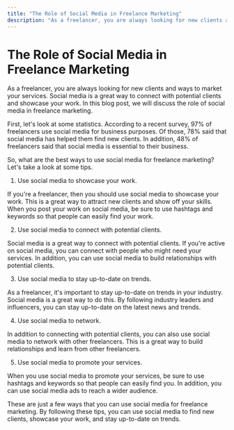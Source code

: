 ```yaml
---
title: "The Role of Social Media in Freelance Marketing"
description: "As a freelancer, you are always looking for new clients and ways to market your services. Social media is a great way to connect with potential clients and showcase your work. In this blog post, we will discuss the role of social media in freelance marketing."
---
```


# The Role of Social Media in Freelance Marketing

As a freelancer, you are always looking for new clients and ways to market your services. Social media is a great way to connect with potential clients and showcase your work. In this blog post, we will discuss the role of social media in freelance marketing.

First, let's look at some statistics. According to a recent survey, 97% of freelancers use social media for business purposes. Of those, 78% said that social media has helped them find new clients. In addition, 48% of freelancers said that social media is essential to their business.

So, what are the best ways to use social media for freelance marketing? Let's take a look at some tips.

1. Use social media to showcase your work.

If you're a freelancer, then you should use social media to showcase your work. This is a great way to attract new clients and show off your skills. When you post your work on social media, be sure to use hashtags and keywords so that people can easily find your work.

2. Use social media to connect with potential clients.

Social media is a great way to connect with potential clients. If you're active on social media, you can connect with people who might need your services. In addition, you can use social media to build relationships with potential clients.

3. Use social media to stay up-to-date on trends.

As a freelancer, it's important to stay up-to-date on trends in your industry. Social media is a great way to do this. By following industry leaders and influencers, you can stay up-to-date on the latest news and trends.

4. Use social media to network.

In addition to connecting with potential clients, you can also use social media to network with other freelancers. This is a great way to build relationships and learn from other freelancers.

5. Use social media to promote your services.

When you use social media to promote your services, be sure to use hashtags and keywords so that people can easily find you. In addition, you can use social media ads to reach a wider audience.

These are just a few ways that you can use social media for freelance marketing. By following these tips, you can use social media to find new clients, showcase your work, and stay up-to-date on trends.
